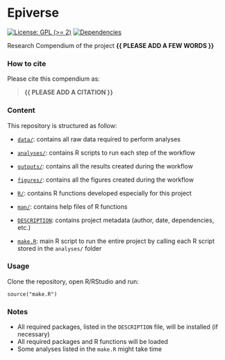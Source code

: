 <!-- README.md is generated from README.Rmd. Please edit that file -->

# Epiverse

<!-- badges: start -->

[![License: GPL (&gt;=
2)](https://img.shields.io/badge/License-GPL%20%28%3E%3D%202%29-blue.svg)](https://choosealicense.com/licenses/gpl-2.0/)
[![Dependencies](https://img.shields.io/badge/dependencies-2/95-green?style=flat)](#)
<!-- badges: end -->

Research Compendium of the project **{{ PLEASE ADD A FEW WORDS }}**

### How to cite

Please cite this compendium as:

> **{{ PLEASE ADD A CITATION }}**

### Content

This repository is structured as follow:

-   [`data/`](https://github.com/emjnixon15/Epiverse/tree/master/data):
    contains all raw data required to perform analyses

-   [`analyses/`](https://github.com/emjnixon15/Epiverse/tree/main/analyses/):
    contains R scripts to run each step of the workflow

-   [`outputs/`](https://github.com/emjnixon15/Epiverse/tree/main/outputs):
    contains all the results created during the workflow

-   [`figures/`](https://github.com/emjnixon15/Epiverse/tree/main/figures):
    contains all the figures created during the workflow

-   [`R/`](https://github.com/emjnixon15/Epiverse/tree/main/R): contains
    R functions developed especially for this project

-   [`man/`](https://github.com/emjnixon15/Epiverse/tree/main/man):
    contains help files of R functions

-   [`DESCRIPTION`](https://github.com/emjnixon15/Epiverse/tree/main/DESCRIPTION):
    contains project metadata (author, date, dependencies, etc.)

-   [`make.R`](https://github.com/emjnixon15/Epiverse/tree/main/make.R):
    main R script to run the entire project by calling each R script
    stored in the `analyses/` folder

### Usage

Clone the repository, open R/RStudio and run:

    source("make.R")

### Notes

-   All required packages, listed in the `DESCRIPTION` file, will be
    installed (if necessary)
-   All required packages and R functions will be loaded
-   Some analyses listed in the `make.R` might take time
